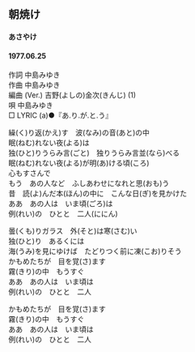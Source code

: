 ## 朝焼け
#### あさやけ
#### 1977.06.25


作詞        中島みゆき  
作曲        中島みゆき  
編曲 (Ver.) 吉野(よしの)金次(きんじ) (1)  
唄          中島みゆき  
□ LYRIC (a)●『あ.り.が.と.う』  


繰(く)り返(かえ)す　波(なみ)の音(あと)の中  
眠(ねむ)れない夜(よる)は  
独(ひと)りうらみ言(ごと)　独りうらみ言並(なら)べる  
眠(ねむ)れない夜(よる)が明(あ)ける頃(ころ)  
心もすさんで  
もう　あの人など　ふしあわせになれと思(おも)う  
昔　読(よ)んだ本(ほん)の中に　こんな日(ぎ)を見かけた  
ああ　あの人は　いま頃(ごろ)は  
例(れい)の　ひとと　二人(ににん)  
  
  
曇(くも)りガラス　外(そと)は寒(さむ)い  
独(ひと)り　あるくには  
海(うみ)を見にゆけば　たどりつく前に凍(こお)りそう  
かもめたちが　目を覚(さ)ます  
霧(きり)の中　もうすぐ  
ああ　あの人は　いま頃は  
例(れい)の　ひとと　二人  
  
  
かもめたちが　目を覚(さ)ます  
霧(きり)の中　もうすぐ  
ああ　あの人は　いま頃は  
例(れい)の　ひとと　二人  

